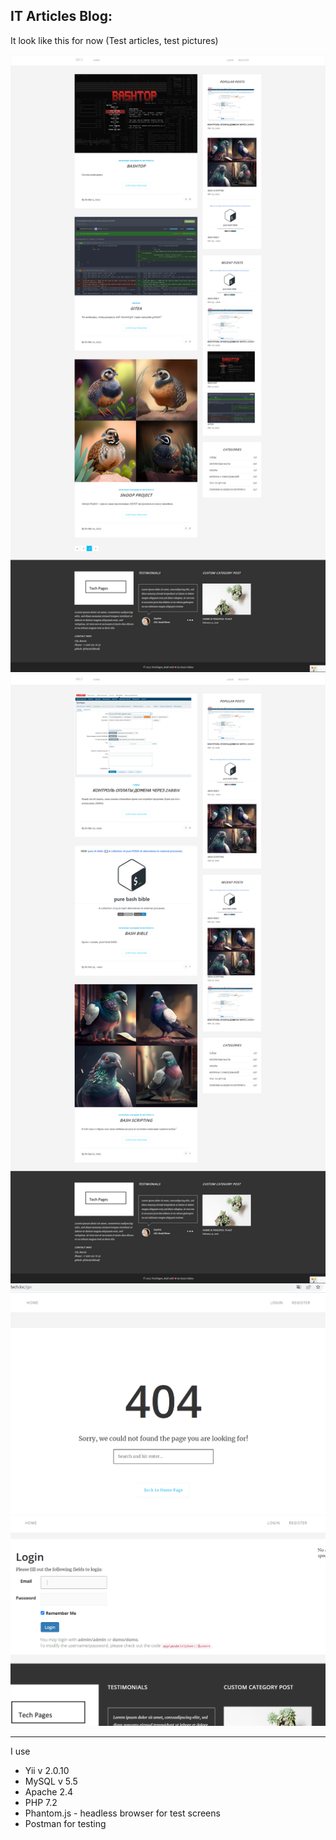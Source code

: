 IT Articles Blog:
--------------------

It look like this for now (Test articles, test pictures)

![img_4.png](img_4.png)
![screen11.png](phantom.js%2Fscreen11.png)
![img_2.png](img_2.png)
![img_3.png](img_3.png)

-------------------------------
I use 
* Yii v 2.0.10
* MySQL v 5.5
* Apache 2.4
* PHP 7.2
* Phantom.js - headless browser for test screens
* Postman for testing